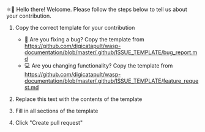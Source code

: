 ⚛👋 Hello there! Welcome. Please follow the steps below to tell us about your contribution.

1. Copy the correct template for your contribution

   - 🐛 Are you fixing a bug? Copy the template from <https://github.com/digicatapult/wasp-documentation/blob/master/.github/ISSUE_TEMPLATE/bug_report.md>
   - 💻 Are you changing functionality? Copy the template from <https://github.com/digicatapult/wasp-documentation/blob/master/.github/ISSUE_TEMPLATE/feature_request.md>

2. Replace this text with the contents of the template
3. Fill in all sections of the template
4. Click "Create pull request"
